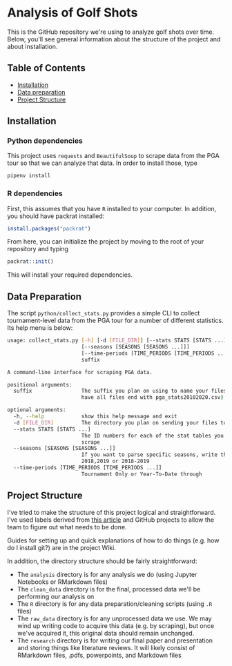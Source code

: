 # Analysis of Golf Shots

This is the GitHub repository we're using to analyze golf shots over time. Below, you'll see general information about the structure of the project and about installation.

## Table of Contents

- [Installation](#installation)
- [Data preparation](#data-preparation)
- [Project Structure](#project-structure)

## Installation

### Python dependencies

This project uses `requests` and `BeautifulSoup` to scrape data from the PGA tour so that we can analyze that data.
In order to install those, type

```sh
pipenv install
```

### R dependencies

First, this assumes that you have `R` installed to your computer. In addition, you should have packrat installed:

```r
install.packages("packrat")
```

From here, you can initialize the project by moving to the root of your repository and typing

```r
packrat::init()
```

This will install your required dependencies.

## Data Preparation

The script `python/collect_stats.py` provides a simple CLI to collect tournament-level data from the PGA tour for a number of different statistics. Its help menu is below:

```sh
usage: collect_stats.py [-h] [-d [FILE_DIR]] [--stats STATS [STATS ...]]
                        [--seasons [SEASONS [SEASONS ...]]]
                        [--time-periods [TIME_PERIODS [TIME_PERIODS ...]]]
                        suffix

A command-line interface for scraping PGA data.

positional arguments:
  suffix                The suffix you plan on using to name your files. (e.g.
                        have all files end with pga_stats20102020.csv)

optional arguments:
  -h, --help            show this help message and exit
  -d [FILE_DIR]         The directory you plan on sending your files to
  --stats STATS [STATS ...]
                        The ID numbers for each of the stat tables you want to
                        scrape
  --seasons [SEASONS [SEASONS ...]]
                        If you want to parse specific seasons, write them e.g.
                        2018,2019 or 2018-2019
  --time-periods [TIME_PERIODS [TIME_PERIODS ...]]
                        Tournament Only or Year-To-Date through
```

## Project Structure

I've tried to make the structure of this project logical and straightforward. I've used labels derived from [this article](https://medium.com/@dave_lunny/sane-github-labels-c5d2e6004b63) and GitHub projects to allow the team to figure out what needs to be done.

Guides for setting up and quick explanations of how to do things (e.g. how do I install git?) are in the project Wiki.

In addition, the directory structure should be fairly straightforward:

- The `analysis` directory is for any analysis we do (using Jupyter Notebooks or RMarkdown files)
- The `clean_data` directory is for the final, processed data we'll be performing our analysis on
- The `R` directory is for any data preparation/cleaning scripts (using `.R` files)
- The `raw_data` directory is for any unprocessed data we use. We may wind up writing code to acquire this data (e.g. by scraping), but once we've acquired it, this original data should remain unchanged.
- The `research` directory is for writing our final paper and presentation and storing things like literature reviews. It will likely consist of RMarkdown files, .pdfs, powerpoints, and Markdown files